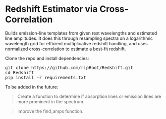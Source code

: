 # Redshift Estimator via Cross-Correlation

Builds emission-line templates from given rest wavelengths and estimated line amplitudes. It does this through resampling spectra on a logarithmic wavelength grid for efficient multiplicative redshift handling, and uses normalized cross-correlation to estimate a best-fit redshift. 

Clone the repo and install dependencies:
<pre>git clone https://github.com/ripRoot/Redshift.git
cd Redshift
pip install -r requirements.txt </pre>

To be added in the future:
>Create a function to determine if absorption lines or emission lines are more prominent in the spectrum.

>Improve the find_amps function.

